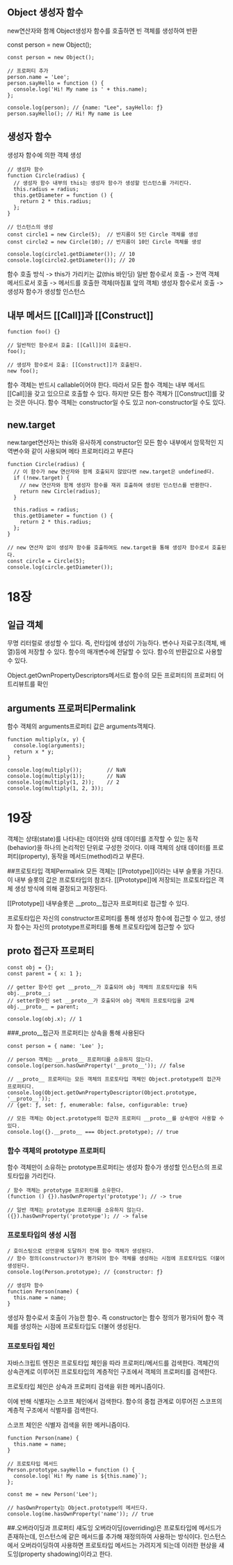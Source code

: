
## Object 생성자 함수
new연산자와 함께 Object생성자 함수를 호출하면 빈 객체를 생성하여 반환

const person = new Object();

```
const person = new Object();

// 프로퍼티 추가
person.name = 'Lee';
person.sayHello = function () {
  console.log('Hi! My name is ' + this.name);
};

console.log(person); // {name: "Lee", sayHello: ƒ}
person.sayHello(); // Hi! My name is Lee
```

## 생성자 함수

생성자 함수에 의한 객체 생성

```
// 생성자 함수
function Circle(radius) {
  // 생성자 함수 내부의 this는 생성자 함수가 생성할 인스턴스를 가리킨다.
  this.radius = radius;
  this.getDiameter = function () {
    return 2 * this.radius;
  };
}

// 인스턴스의 생성
const circle1 = new Circle(5);  // 반지름이 5인 Circle 객체를 생성
const circle2 = new Circle(10); // 반지름이 10인 Circle 객체를 생성

console.log(circle1.getDiameter()); // 10
console.log(circle2.getDiameter()); // 20
```

함수 호출 방식 ->	this가 가리키는 값(this 바인딩)
일반 함수로서  호출 ->	전역 객체
메서드로서 호출 -> 	메서드를 호출한 객체(마침표 앞의 객체)
생성자 함수로서  호출 ->	생성자 함수가 생성할 인스턴스


## 내부 메서드 [[Call]]과 [[Construct]]

```
function foo() {}

// 일반적인 함수로서 호출: [[Call]]이 호출된다.
foo();

// 생성자 함수로서 호출: [[Construct]]가 호출된다.
new foo();
```

함수 객체는 반드시 callable이어야 한다. 따라서 모든 함수 객체는 내부 메서드 [[Call]]을 갖고 있으므로 호출할 수 있다.
하지만 모든 함수 객체가 [[Construct]]를 갖는 것은 아니다. 함수 객체는 constructor일 수도 있고 non-constructor일 수도 있다.


## new.target

new.target연산자는 this와 유사하게 constructor인 모든 함수 내부에서 암묵적인 지역변수와 같이 사용되며 메타 프로퍼티라고 부른다
```
function Circle(radius) {
  // 이 함수가 new 연산자와 함께 호출되지 않았다면 new.target은 undefined다.
  if (!new.target) {
    // new 연산자와 함께 생성자 함수를 재귀 호출하여 생성된 인스턴스를 반환한다.
    return new Circle(radius);
  }

  this.radius = radius;
  this.getDiameter = function () {
    return 2 * this.radius;
  };
}

// new 연산자 없이 생성자 함수를 호출하여도 new.target을 통해 생성자 함수로서 호출된다.
const circle = Circle(5);
console.log(circle.getDiameter());
```


# 18장

## 일급 객체

무명 리터럴로 생성할 수 있다. 즉, 런타임에 생성이 가능하다.
변수나 자료구조(객체, 배열)등에 저장할 수 있다.
함수의 매개변수에 전달할 수 있다.
함수의 반환값으로 사용할 수 있다.


Object.getOwnPropertyDescriptors메서드로 함수의 모든 프로퍼티의 프로퍼티 어트리뷰트를 확인

## arguments 프로퍼티Permalink

함수 객체의 arguments프로퍼티 값은 arguments객체다.
```
function multiply(x, y) {
  console.log(arguments);
  return x * y;
}

console.log(multiply());        // NaN
console.log(multiply(1));       // NaN
console.log(multiply(1, 2));    // 2
console.log(multiply(1, 2, 3));
```


# 19장

객체는 상태(state)를 나타내는 데이터와 상태 데이터를 조작할 수 있는 동작(behavior)을 하나의 논리적인 단위로 구성한 것이다.
이때 객체의 상태 데이터를 프로퍼티(property), 동작을 메서드(method)라고 부른다.

##프로토타입 객체Permalink
모든 객체는 [[Prototype]]이라는 내부 슬롯을 가진다.
이 내부 슬롯의 값은 프로토타입의 참조다. [[Prototype]]에 저장되는 프로토타입은 객체 생성 방식에 의해 결정되고 저장된다.

[[Prototype]] 내부슬롯은 __proto__접근자 프로퍼티로 접근할 수 있다.



 프로토타입은 자신의 constructor프로퍼티를 통해 생성자 함수에 접근할 수 있고,
생성자 함수는 자신의 prototype프로퍼티를 통해 프로토타입에 접근할 수 있다

## proto 접근자 프로퍼티

```
const obj = {};
const parent = { x: 1 };

// getter 함수인 get __proto__가 호출되어 obj 객체의 프로토타입을 취득
obj.__proto__;
// setter함수인 set __proto__가 호출되어 obj 객체의 프로토타입을 교체
obj.__proto__ = parent;

console.log(obj.x); // 1

```

###_proto__접근자 프로퍼티는 상속을 통해 사용된다

```
const person = { name: 'Lee' };

// person 객체는 __proto__ 프로퍼티를 소유하지 않는다.
console.log(person.hasOwnProperty('__proto__')); // false

// __proto__ 프로퍼티는 모든 객체의 프로토타입 객체인 Object.prototype의 접근자 프로퍼티다.
console.log(Object.getOwnPropertyDescriptor(Object.prototype, '__proto__'));
// {get: ƒ, set: ƒ, enumerable: false, configurable: true}

// 모든 객체는 Object.prototype의 접근자 프로퍼티 __proto__를 상속받아 사용할 수 있다.
console.log({}.__proto__ === Object.prototype); // true
```

### 함수 객체의 prototype 프로퍼티



함수 객체만이 소유하는 prototype프로퍼티는 생성자 함수가 생성할 인스턴스의 프로토타입을 가리킨다.
```
/ 함수 객체는 prototype 프로퍼티를 소유한다.
(function () {}).hasOwnProperty('prototype'); // -> true

// 일반 객체는 prototype 프로퍼티를 소유하지 않는다.
({}).hasOwnProperty('prototype'); // -> false
```

### 프로토타입의 생성 시점

```
/ 호이스팅으로 선언문에 도달하기 전에 함수 객체가 생성된다.
// 함수 정의(constructor)가 평가되어 함수 객체를 생성하는 시점에 프로토타입도 더불어 생성된다.
console.log(Person.prototype); // {constructor: ƒ}

// 생성자 함수
function Person(name) {
  this.name = name;
}
```

생성자 함수로서 호출이 가능한 함수. 즉 constructor는 함수 정의가 평가되어 함수 객체를 생성하는 시점에 프로토타입도 더불어 생성된다.



### 프로토타입 체인

자바스크립트 엔진은 프로토타입 체인을 따라 프로퍼티/메서드를 검색한다.
객체간의 상속관계로 이루어진 프로토타입의 계층적인 구조에서 객체의 프로퍼티를 검색한다.

프로토타입 체인은 상속과 프로퍼티 검색을 위한 메커니즘이다.

이에 반해 식별자는 스코프 체인에서 검색한다.
함수의 중첩 관계로 이루어진 스코프의 계층적 구조에서 식별자를 검색한다.

스코프 체인은 식별자 검색을 위한 메커니즘이다.


```
function Person(name) {
  this.name = name;
}

// 프로토타입 메서드
Person.prototype.sayHello = function () {
  console.log(`Hi! My name is ${this.name}`);
};

const me = new Person('Lee');

// hasOwnProperty는 Object.prototype의 메서드다.
console.log(me.hasOwnProperty('name')); // true
```

##.오버라이딩과 프로퍼티 섀도잉
오버라이딩(overriding)은 프로토타입에 메서드가 존재하는데, 인스턴스에 같은 메서드를 추가해 재정의하여 사용하는 방식이다.
인스턴스에서 오버라이딩하여 사용하면 프로토타입 메서드는 가려지게 되는데 이러한 현상을 섀도잉(property shadowing)이라고 한다.






